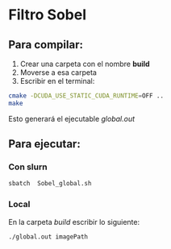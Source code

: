 # Filtro Sobel

## Para compilar:

1. Crear una carpeta con el nombre __build__
2. Moverse a esa carpeta
3. Escribir en el terminal:

```bash
cmake -DCUDA_USE_STATIC_CUDA_RUNTIME=OFF ..
make
```

Esto generará el ejecutable _global.out_

## Para ejecutar:

### Con slurn

```bash
sbatch  Sobel_global.sh
```

### Local
En la carpeta _build_ escribir lo siguiente:

```bash
./global.out imagePath
```

